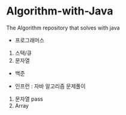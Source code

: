 # Algorithm-with-Java
The Algorithm repository that solves with java

- 프로그래머스
1. 스택/큐
2. 문자열
- 백준

- 인프런 : 자바 알고리즘 문제풀이
1. 문자열 pass
2. Array
